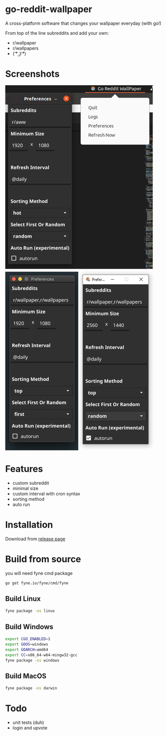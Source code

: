 # go-reddit-wallpaper

A cross-platform software that changes your wallpaper everyday (with go!)

From top of the line subreddits and add your own:

- r/wallpaper
- r/wallpapers
- ( ͡° ͜ʖ ͡°)

# Screenshots
![linux](screenshots/linux.png)
![macos](screenshots/macos.png)
![windows](screenshots/windows.png)

# Features

- custom subreddit
- minimal size
- custom interval with cron syntax
- sorting method
- auto run

# Installation

Download from [release page](https://github.com/borgmon/go-reddit-wallpaper/releases)

# Build from source
you will need fyne cmd package
```bash
go get fyne.io/fyne/cmd/fyne
```

## Build Linux
```bash
fyne package -os linux
```

## Build Windows
```bash
export CGO_ENABLED=1
export GOOS=windows
export GOARCH=amd64
export CC=x86_64-w64-mingw32-gcc
fyne package -os windows 
```

## Build MacOS
```bash
fyne package -os darwin 
```

# Todo

- unit tests (duh)
- login and upvote
